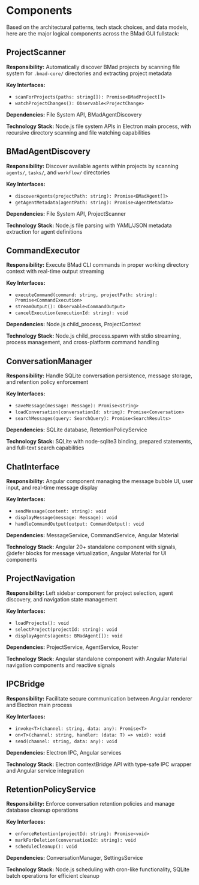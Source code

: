 # Components

Based on the architectural patterns, tech stack choices, and data models, here are the major logical components across the BMad GUI fullstack:

## ProjectScanner

**Responsibility:** Automatically discover BMad projects by scanning file system for `.bmad-core/` directories and extracting project metadata

**Key Interfaces:**
- `scanForProjects(paths: string[]): Promise<BMadProject[]>`
- `watchProjectChanges(): Observable<ProjectChange>`

**Dependencies:** File System API, BMadAgentDiscovery

**Technology Stack:** Node.js file system APIs in Electron main process, with recursive directory scanning and file watching capabilities

## BMadAgentDiscovery

**Responsibility:** Discover available agents within projects by scanning `agents/`, `tasks/`, and `workflow/` directories

**Key Interfaces:**
- `discoverAgents(projectPath: string): Promise<BMadAgent[]>`
- `getAgentMetadata(agentPath: string): Promise<AgentMetadata>`

**Dependencies:** File System API, ProjectScanner

**Technology Stack:** Node.js file parsing with YAML/JSON metadata extraction for agent definitions

## CommandExecutor

**Responsibility:** Execute BMad CLI commands in proper working directory context with real-time output streaming

**Key Interfaces:**
- `executeCommand(command: string, projectPath: string): Promise<CommandExecution>`
- `streamOutput(): Observable<CommandOutput>`
- `cancelExecution(executionId: string): void`

**Dependencies:** Node.js child_process, ProjectContext

**Technology Stack:** Node.js child_process.spawn with stdio streaming, process management, and cross-platform command handling

## ConversationManager

**Responsibility:** Handle SQLite conversation persistence, message storage, and retention policy enforcement

**Key Interfaces:**
- `saveMessage(message: Message): Promise<string>`
- `loadConversation(conversationId: string): Promise<Conversation>`
- `searchMessages(query: SearchQuery): Promise<SearchResults>`

**Dependencies:** SQLite database, RetentionPolicyService

**Technology Stack:** SQLite with node-sqlite3 binding, prepared statements, and full-text search capabilities

## ChatInterface

**Responsibility:** Angular component managing the message bubble UI, user input, and real-time message display

**Key Interfaces:**
- `sendMessage(content: string): void`
- `displayMessage(message: Message): void`
- `handleCommandOutput(output: CommandOutput): void`

**Dependencies:** MessageService, CommandService, Angular Material

**Technology Stack:** Angular 20+ standalone component with signals, @defer blocks for message virtualization, Angular Material for UI components

## ProjectNavigation

**Responsibility:** Left sidebar component for project selection, agent discovery, and navigation state management

**Key Interfaces:**
- `loadProjects(): void`
- `selectProject(projectId: string): void`
- `displayAgents(agents: BMadAgent[]): void`

**Dependencies:** ProjectService, AgentService, Router

**Technology Stack:** Angular standalone component with Angular Material navigation components and reactive signals

## IPCBridge

**Responsibility:** Facilitate secure communication between Angular renderer and Electron main process

**Key Interfaces:**
- `invoke<T>(channel: string, data: any): Promise<T>`
- `on<T>(channel: string, handler: (data: T) => void): void`
- `send(channel: string, data: any): void`

**Dependencies:** Electron IPC, Angular services

**Technology Stack:** Electron contextBridge API with type-safe IPC wrapper and Angular service integration

## RetentionPolicyService

**Responsibility:** Enforce conversation retention policies and manage database cleanup operations

**Key Interfaces:**
- `enforceRetention(projectId: string): Promise<void>`
- `markForDeletion(conversationId: string): void`
- `scheduleCleanup(): void`

**Dependencies:** ConversationManager, SettingsService

**Technology Stack:** Node.js scheduling with cron-like functionality, SQLite batch operations for efficient cleanup
